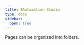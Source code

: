 ```yaml
---
title: BAutomation Studio
type: docs
sidebar:
  open: true
---
```


Pages can be organized into folders.
